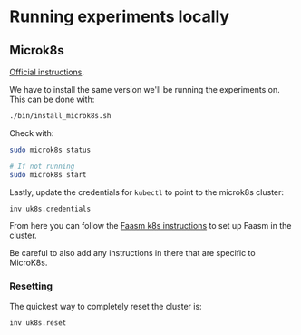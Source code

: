 # Running experiments locally

## Microk8s

[Official instructions](https://microk8s.io/).

We have to install the same version we'll be running the experiments on. This
can be done with:

```bash
./bin/install_microk8s.sh
```

Check with:

```bash
sudo microk8s status

# If not running
sudo microk8s start
```

Lastly, update the credentials for `kubectl` to point to the microk8s cluster:

```bash
inv uk8s.credentials
```

From here you can follow the [Faasm k8s
instructions](https://github.com/faasm/faasm/blob/main/docs/kubernetes.md) to
set up Faasm in the cluster.

Be careful to also add any instructions in there that are specific to MicroK8s.

### Resetting

The quickest way to completely reset the cluster is:

```bash
inv uk8s.reset
```
